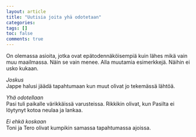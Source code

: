 ```yaml
---
layout: article
title: "Uutisia joita yhä odotetaan"
categories:
tags: []
toc: false
comments: true
---
```


On olemassa asioita, jotka ovat epätodennäköisempiä kuin lähes mikä vain
muu maailmassa. Näin se vain menee. Alla muutamia esimerkkejä. Näihin ei
usko kukaan.

_Joskus_\
Jappe halusi jäädä tapahtumaan kun muut olivat jo tekemässä lähtöä.

_Yhä odotellaan_\
Pasi tuli paikalle värikkäissä varusteissa. Rikkikin olivat, kun Pasilta
ei löytynyt kotoa neulaa ja lankaa.

_Ei ehkä koskaan_\
Toni ja Tero olivat kumpikin samassa tapahtumassa ajoissa.
